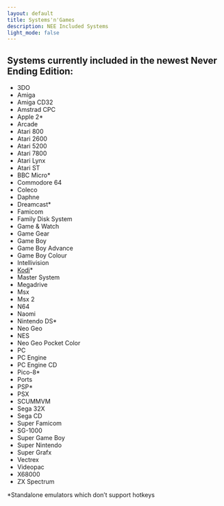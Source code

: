 ```yaml
---
layout: default
title: Systems'n'Games
description: NEE Included Systems
light_mode: false
---
```


## Systems currently included in the newest Never Ending Edition:

<!---
[3DO](/docs/systems/3do.md)

[Amiga](/docs/systems/amiga.md)

[Amiga CD32](/docs/systems/amiga_cd32.md)

[Amstrad CPC](/docs/systems/amstrad_cpc.md)

[Apple 2*](/docs/systems/apple_2.md)

[Arcade](/docs/systems/arcade.md)

[Atari 800](/docs/systems/atari.md)

[Atari 2600](/docs/systems/atari_2600.md)

[Atari 5200](/docs/systems/atari_5200.md)

[Atari 7800](/docs/systems/atari_7800.md)

[Atari Lynx](/docs/systems/atari_lynx.md)

[Atari ST](/docs/systems/atari_st.md)

[BBC Micro*](/docs/systems/bbc_micro.md)

[Commodore 64](/docs/systems/commodore_64.md)

[Coleco](/docs/systems/coleco.md)

[Daphne](/docs/systems/daphne.md)

[Dreamcast*](/docs/systems/dreamcast.md)

[Famicom](/docs/systems/famicom.md)

[Family Disk System](/docs/systems/family_disk_system.md)

[Game & Watch](/docs/systems/game_and_watch.md)

[Game Gear](/docs/systems/game_gear.md)

[Game Boy](/docs/systems/game_boy.md)

[Game Boy Advance](/docs/systems/game_boy_advance.md)

[Game Boy Colour](/docs/systems/game_boy_colour.md)

[Intellivision](/docs/systems/intellivision.md)

[Master System](/docs/systems/master_system.md)

[Megadrive](/docs/systems/megadrive.md)

[Msx](/docs/systems/msx.md)

[Msx 2](/docs/systems/msx_2.md)

[N64](/docs/systems/n64.md)

[Naomi](/docs/systems/naomi.md)

[Nintendo DS*](/docs/systems/nintendo_ds.md)

[Neo Geo](/docs/systems/neo_geo.md)

[NES](/docs/systems/nes.md)

[Neo Geo Pocket Color](/docs/systems/neo_geo_pocket_color.md)

[PC](/docs/systems/pc.md)

[PC Engine](/docs/systems/pc_engine.md)

[PC Engine CD](/docs/systems/pc_engine_cd.md)

[Pico-8*](/docs/systems/pico_8.md)

[Ports](/docs/systems/ports.md)

[PSP*](/docs/systems/psp.md)

[PSX](/docs/systems/psx.md)

[SCUMMVM](/docs/systems/scummvm.md)

[Sega 32X](/docs/systems/sega_32x.md)

[Sega CD](/docs/systems/sega_cd.md)

[Super Famicom](/docs/systems/super_famicom.md)

[SG-1000](/docs/systems/sg_1000.md)

[Super Game Boy](/docs/systems/super_game_boy.md)

[Super Nintendo](/docs/systems/super_nintendo.md)

[Super Grafx](/docs/systems/super_grafx.md)

[Vectrex](/docs/systems/vectrex.md)

[Videopac](/docs/systems/videopac.md)

[X68000](/docs/systems/x68000.md)

[ZX Spectrum](/docs/systems/zx_spectrum.md)
--->

- 3DO
- Amiga
- Amiga CD32
- Amstrad CPC
- Apple 2*
- Arcade
- Atari 800
- Atari 2600
- Atari 5200
- Atari 7800
- Atari Lynx
- Atari ST
- BBC Micro*
- Commodore 64
- Coleco
- Daphne
- Dreamcast*
- Famicom
- Family Disk System
- Game & Watch
- Game Gear
- Game Boy
- Game Boy Advance
- Game Boy Colour
- Intellivision
- [Kodi](https://azureorange404.github.io/DangerousWiki/docs/guides/kodi/)*
- Master System
- Megadrive
- Msx
- Msx 2
- N64
- Naomi
- Nintendo DS*
- Neo Geo
- NES
- Neo Geo Pocket Color
- PC
- PC Engine
- PC Engine CD
- Pico-8*
- Ports
- PSP*
- PSX
- SCUMMVM
- Sega 32X
- Sega CD
- Super Famicom
- SG-1000
- Super Game Boy
- Super Nintendo
- Super Grafx
- Vectrex
- Videopac
- X68000
- ZX Spectrum

*Standalone emulators which don’t support hotkeys
